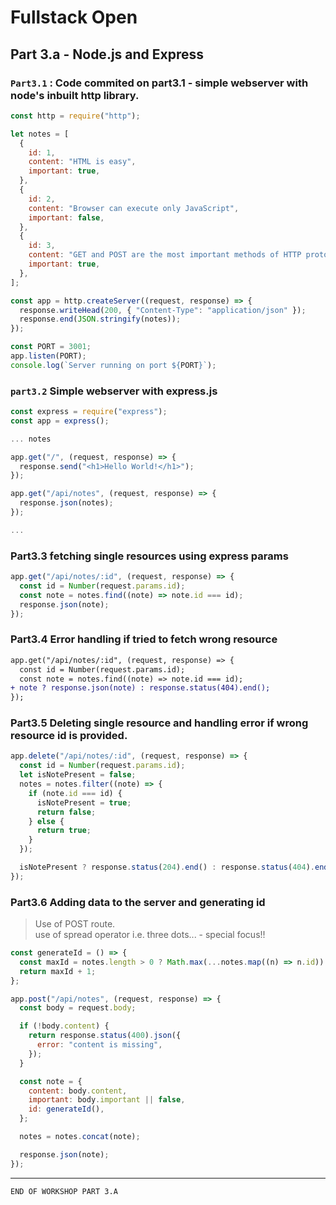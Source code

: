 # Fullstack Open

## Part 3.a - Node.js and Express

### `Part3.1` : Code commited on part3.1 - simple webserver with node's inbuilt http library.

```js
const http = require("http");

let notes = [
  {
    id: 1,
    content: "HTML is easy",
    important: true,
  },
  {
    id: 2,
    content: "Browser can execute only JavaScript",
    important: false,
  },
  {
    id: 3,
    content: "GET and POST are the most important methods of HTTP protocol",
    important: true,
  },
];

const app = http.createServer((request, response) => {
  response.writeHead(200, { "Content-Type": "application/json" });
  response.end(JSON.stringify(notes));
});

const PORT = 3001;
app.listen(PORT);
console.log(`Server running on port ${PORT}`);
```

### `part3.2` Simple webserver with express.js

```js
const express = require("express");
const app = express();

... notes

app.get("/", (request, response) => {
  response.send("<h1>Hello World!</h1>");
});

app.get("/api/notes", (request, response) => {
  response.json(notes);
});

...
```

### Part3.3 fetching single resources using express params

```js
app.get("/api/notes/:id", (request, response) => {
  const id = Number(request.params.id);
  const note = notes.find((note) => note.id === id);
  response.json(note);
});
```

### Part3.4 Error handling if tried to fetch wrong resource

```diff
app.get("/api/notes/:id", (request, response) => {
  const id = Number(request.params.id);
  const note = notes.find((note) => note.id === id);
+ note ? response.json(note) : response.status(404).end();
});
```

### Part3.5 Deleting single resource and handling error if wrong resource id is provided.

```js
app.delete("/api/notes/:id", (request, response) => {
  const id = Number(request.params.id);
  let isNotePresent = false;
  notes = notes.filter((note) => {
    if (note.id === id) {
      isNotePresent = true;
      return false;
    } else {
      return true;
    }
  });

  isNotePresent ? response.status(204).end() : response.status(404).end();
});
```

### Part3.6 Adding data to the server and generating id

> Use of POST route.  
>  use of spread operator i.e. three dots... - special focus!!

```js
const generateId = () => {
  const maxId = notes.length > 0 ? Math.max(...notes.map((n) => n.id)) : 0;
  return maxId + 1;
};

app.post("/api/notes", (request, response) => {
  const body = request.body;

  if (!body.content) {
    return response.status(400).json({
      error: "content is missing",
    });
  }

  const note = {
    content: body.content,
    important: body.important || false,
    id: generateId(),
  };

  notes = notes.concat(note);

  response.json(note);
});
```

---

    END OF WORKSHOP PART 3.A
